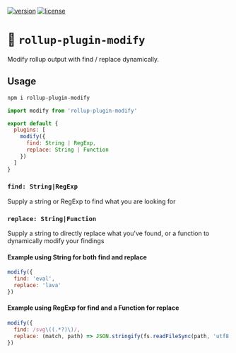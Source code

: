 [![version](https://img.shields.io/npm/v/rollup-plugin-modify.svg)]()  [![license](https://img.shields.io/github/license/porsager/rollup-plugin-modify.svg)]()

# 🔎 `rollup-plugin-modify`

Modify rollup output with find / replace dynamically.

## Usage

```bash
npm i rollup-plugin-modify
```

```js
import modify from 'rollup-plugin-modify'

export default {
  plugins: [
    modify({
      find: String | RegExp,
      replace: String | Function
    })
  ]
}
```

### `find: String|RegExp`

Supply a string or RegExp to find what you are looking for

### `replace: String|Function`

Supply a string to directly replace what you've found, or a function to dynamically modify your findings

#### Example using String for both find and replace

```js
modify({
  find: 'eval',
  replace: 'lava'
})
```

#### Example using RegExp for find and a Function for replace

```js
modify({
  find: /svg\((.*?)\)/,
  replace: (match, path) => JSON.stringify(fs.readFileSync(path, 'utf8'))
})
```
